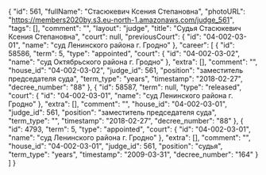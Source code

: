 {
    "id": 561,
    "fullName": "Стасюкевич Ксения Степановна",
    "photoURL": "https://members2020by.s3.eu-north-1.amazonaws.com/judge_561",
    "tags": [],
    "comment": "",
    "layout": "judge",
    "title": "Судья Стасюкевич Ксения Степановна",
    "court": null,
    "previousCourt": {
        "id": "04-002-03-01",
        "name": "суд Ленинского района г. Гродно"
    },
    "career": [
        {
            "id": 58586,
            "term": 5,
            "type": "appointed",
            "court": {
                "id": "04-002-03-02",
                "name": "суд Октябрьского района г. Гродно"
            },
            "extra": [],
            "comment": "",
            "house_id": "04-002-03-02",
            "judge_id": 561,
            "position": "заместитель председателя суда",
            "term_type": "years",
            "timestamp": "2018-02-27",
            "decree_number": "88"
        },
        {
            "id": 58587,
            "term": null,
            "type": "released",
            "court": {
                "id": "04-002-03-01",
                "name": "суд Ленинского района г. Гродно"
            },
            "extra": [],
            "comment": "",
            "house_id": "04-002-03-01",
            "judge_id": 561,
            "position": "заместитель председателя суда",
            "term_type": "",
            "timestamp": "2018-02-27",
            "decree_number": "88"
        },
        {
            "id": 4793,
            "term": 5,
            "type": "appointed",
            "court": {
                "id": "04-002-03-01",
                "name": "суд Ленинского района г. Гродно"
            },
            "extra": [],
            "comment": "",
            "house_id": "04-002-03-01",
            "judge_id": 561,
            "position": "судья",
            "term_type": "years",
            "timestamp": "2009-03-31",
            "decree_number": "164"
        }
    ]
}